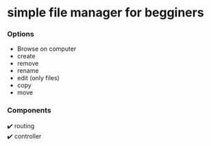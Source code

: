 # simple file manager for begginers
### Options
 - Browse on computer
 - create 
 - remove 
 - rename 
 - edit (only files)
 - copy 
 - move 
 
 ### Components

 :heavy_check_mark: routing <br>
 :heavy_check_mark: controller <br>
